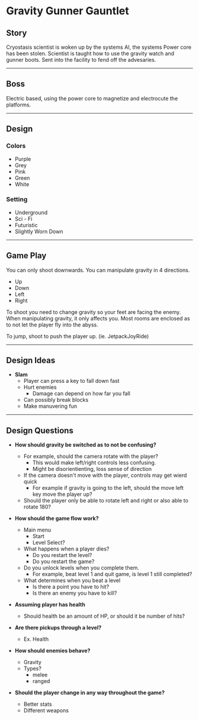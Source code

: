 # Gravity Gunner Gauntlet

## Story
Cryostasis scientist is woken up by the systems AI, the systems Power core has been stolen.
Scientist is taught how to use the gravity watch and gunner boots. 
Sent into the facility to fend off the advesaries. 

---

## Boss
Electric based, using the power core to magnetize and electrocute the platforms. 

---

## Design
 
### Colors 
 - Purple
 - Grey
 - Pink
 - Green
 - White

### Setting 
 - Underground
 - Sci - Fi
 - Futuristic
 - Slightly Worn Down

---

## Game Play
You can only shoot downwards. You can manipulate gravity in 4 directions.
- Up
- Down
- Left
- Right

To shoot you need to change gravity so your feet are facing the enemy.
When manipulating gravity, it only affects you. Most rooms are enclosed as to not let the player fly into the abyss.

To jump, shoot to push the player up. (ie. JetpackJoyRide)



---

## Design Ideas

- **Slam**
    - Player can press a key to fall down fast
    - Hurt enemies
        - Damage can depend on how far you fall
    - Can possibly break blocks
    - Make manuvering fun 

---

## Design Questions
- **How should gravity be switched as to not be confusing?**
    - For example, should the camera rotate with the player?
        - This would make left/right controls less confusing.  
        - Might be disorientienting, loss sense of direction
    - If the camera doesn't move with the player, controls may get wierd quick
        - For example if gravity is going to the left, should the move left key move the player up?
    - Should the player only be able to rotate left and right or also able to rotate 180?

- **How should the game flow work?**
    - Main menu
        - Start
        - Level Select?
    - What happens when a player dies?
        - Do you restart the level?
        - Do you restart the game?
    - Do you unlock levels when you complete them. 
        - For example, beat level 1 and quit game, is level 1 still completed?
    - What determines when you beat a level
        - Is there a point you have to hit?
        - Is there an enemy you have to kill?


- **Assuming player has health**
    - Should health be an amount of HP, or should it be number of hits?

- **Are there pickups through a level?**
    - Ex. Health

- **How should enemies behave?**
    - Gravity
    - Types?
        - melee
        - ranged

- **Should the player change in any way throughout the game?**
    - Better stats
    - Different weapons


